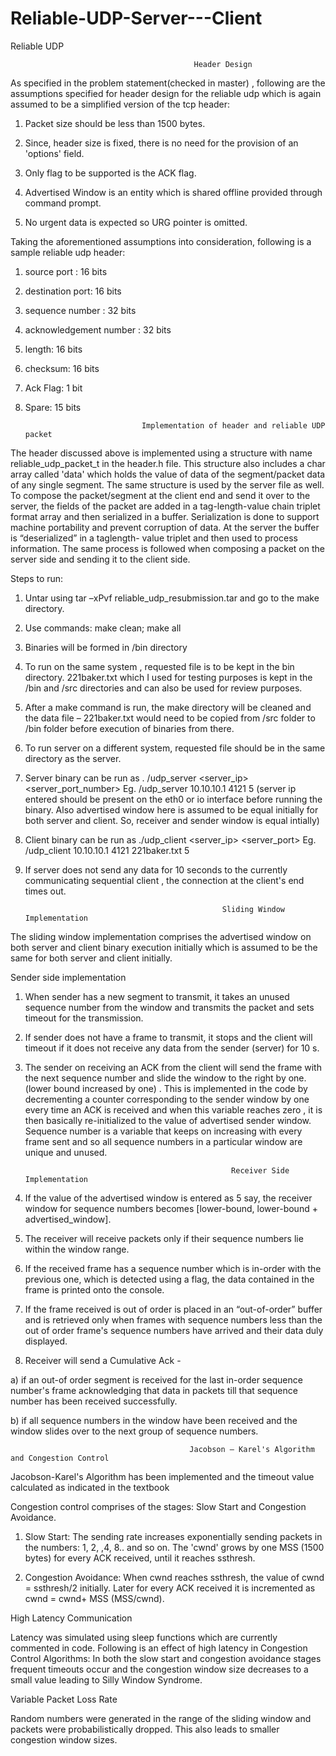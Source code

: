 # Reliable-UDP-Server---Client
 

Reliable UDP

                                             Header Design
                                             
As specified in the problem statement(checked in master) , following are the assumptions specified for header design for the reliable udp which is again assumed to be a simplified version of the tcp header:

 1) Packet size should be less than 1500 bytes.

 2) Since, header size is fixed, there is no need for the provision of an 'options' field.

 3) Only flag to be supported is the ACK flag.

 4) Advertised Window is an entity which is shared offline provided through command prompt.

 5) No urgent data is expected so URG pointer is omitted.

 Taking the aforementioned assumptions into consideration, following is a sample reliable udp header:

 1) source port : 16 bits

 2) destination port: 16 bits

 3) sequence number : 32 bits

 4) acknowledgement number : 32 bits

 5) length: 16 bits

 6) checksum: 16 bits

 7) Ack Flag: 1 bit

 8) Spare: 15 bits

                                  Implementation of header and reliable UDP packet

 The header discussed above is implemented using a structure with name reliable_udp_packet_t in the header.h file. This structure also includes a char array called 'data' which holds the value of data of the
segment/packet data of any single segment. The same structure is used by the server file as well. To compose the packet/segment at the client end and send it over to the server, the fields of the packet are
added in a tag-length-value chain triplet format array and then serialized in a buffer. Serialization is done to support machine portability and prevent corruption of data. At the server the buffer is “deserialized” in a taglength-
value triplet and then used to process information. The same process is followed when composing a packet on the server side and sending it to the client side.

 Steps to run:

 1) Untar using tar –xPvf reliable_udp_resubmission.tar and go to the make directory.

 2) Use commands: make clean; make all

 3) Binaries will be formed in /bin directory

 4) To run on the same system , requested file is to be kept in the bin directory. 221baker.txt which I used for testing purposes is kept in the /bin and /src directories and can also be used for review
purposes.

 5) After a make command is run, the make directory will be cleaned and the data file – 221baker.txt would need to be copied from /src folder to /bin folder before execution of binaries from there.

 6) To run server on a different system, requested file should be in the same directory as the server.

 7) Server binary can be run as . /udp_server <server_ip> <server_port_number> <advertised sender window> Eg. /udp_server 10.10.10.1 4121 5 (server ip entered should be present on the eth0 or io
interface before running the binary. Also advertised window here is assumed to be equal initially for both server and client. So, receiver and sender window is equal intially)

 8) Client binary can be run as ./udp_client <server_ip> <server_port> <filename> <advertised receiver window> Eg. /udp_client 10.10.10.1 4121 221baker.txt 5

 9) If server does not send any data for 10 seconds to the currently communicating sequential client , the connection at the client's end times out.

                                                    Sliding Window Implementation

 The sliding window implementation comprises the advertised window on both server and client binary execution initially which is assumed to be the same for both server and client initially.

 Sender side implementation
 
  1) When sender has a new segment to transmit, it takes an unused sequence number from the window and transmits the packet and sets timeout for the transmission.

 2) If sender does not have a frame to transmit, it stops and the client will timeout if it does not receive any data from the sender (server) for 10 s.

 3) The sender on receiving an ACK from the client will send the frame with the next sequence number and slide the window to the right by one. (lower bound increased by one) . This is implemented in the code by
decrementing a counter corresponding to the sender window by one every time an ACK is received and when this variable reaches zero , it is then basically re-initialized to the value of advertised sender window.
Sequence number is a variable that keeps on increasing with every frame sent and so all sequence numbers in a particular window are unique and unused.

                                                      Receiver Side Implementation

 1) If the value of the advertised window is entered as 5 say, the receiver window for sequence numbers becomes [lower-bound, lower-bound + advertised_window].

 2) The receiver will receive packets only if their sequence numbers lie within the window range.

 3) If the received frame has a sequence number which is in-order with the previous one, which is detected using a flag, the data contained in the frame is printed onto the console.

 4) If the frame received is out of order is placed in an “out-of-order” buffer and is retrieved only when frames with sequence numbers less than the out of order frame's sequence numbers have arrived and their
data duly displayed.

 5) Receiver will send a Cumulative Ack -

 a) if an out-of order segment is received for the last in-order sequence number's frame acknowledging that data in packets till that sequence number has been received successfully.

 b) if all sequence numbers in the window have been received and the window slides over to the next group of sequence numbers.

                                            Jacobson – Karel's Algorithm and Congestion Control

 Jacobson-Karel's Algorithm has been implemented and the timeout value calculated as indicated in the textbook

 Congestion control comprises of the stages: Slow Start and Congestion Avoidance.

 1) Slow Start: The sending rate increases exponentially sending packets in the numbers: 1, 2, ,4, 8.. and so on. The 'cwnd' grows by one MSS (1500 bytes) for every ACK received, until it reaches ssthresh.

 2) Congestion Avoidance: When cwnd reaches ssthresh, the value of cwnd = ssthresh/2 initially. Later for every ACK received it is incremented as cwnd = cwnd+ MSS (MSS/cwnd).

High Latency Communication

Latency was simulated using sleep functions which are currently commented in code. Following is an effect of high latency in Congestion Control Algorithms:
In both the slow start and congestion avoidance stages frequent timeouts occur and the congestion window size decreases to a small value leading to Silly Window Syndrome.

Variable Packet Loss Rate

Random numbers were generated in the range of the sliding window and packets were probabilistically dropped. This also leads to smaller congestion window sizes.
